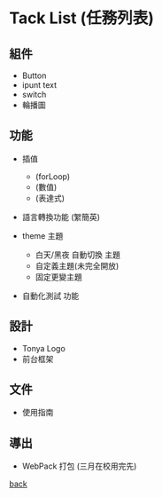 # Tack List (任務列表)

## 組件
- Button
- ipunt text
- switch
- 輪播圖

## 功能
- 插值
  - (forLoop)
  - (數值)
  - (表達式)

- 語言轉換功能 (䌓簡英)
- theme 主題
  - 白天/黑夜 自動切換 主題
  - 自定義主題(未完全開放)
  - 固定更變主題 
- 自動化測試 功能

## 設計
- Tonya Logo
- 前台框架

## 文件
- 使用指南

## 導出
- WebPack 打包 (三月在校用完先)

[back](../README.md)